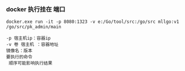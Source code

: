 ### docker 执行挂在 端口
```
docker.exe run -it -p 8080:1323 -v e:/Go/tool/src:/go/src mllgo:v1 /go/src/pk_admin/main

-p 宿主机ip：容器ip
-v 卷 宿主机 ：容器地址
镜像名：版本
要执行的命令
 顺序可能影响执行结果
```
